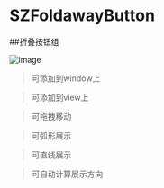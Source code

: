 SZFoldawayButton
================
##折叠按钮组
<!--![image](https://github.com/ButBueatiful/dotvim/raw/master/screenshots/vim-screenshot.jpg)-->
![image](http://code.cocoachina.com/uploads/attachments/20160525/131156/02fccf90d25cb4bb6e54a328e8dcc2ff.gif) 

>可添加到window上  

>可添加到view上  

>可拖拽移动  

>可弧形展示  

>可直线展示  

>可自动计算展示方向  

